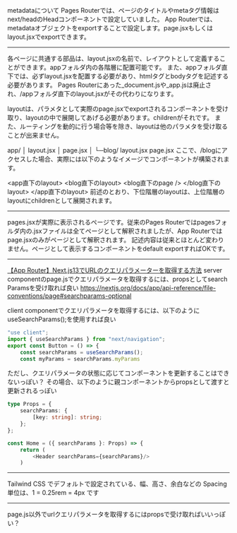 metadataについて
Pages Routerでは、ページのタイトルやmetaタグ情報はnext/headのHeadコンポーネントで設定していました。
App Routerでは、metadataオブジェクトをexportすることで設定します。page.jsxもしくはlayout.jsxでexportできます。

---

各ページに共通する部品は、layout.jsxの名前で、レイアウトとして定義することができます。appフォルダ内の各階層に配置可能です。
また、appフォルダ直下では、必ずlayout.jsxを配置する必要があり、htmlタグとbodyタグを記述する必要があります。
Pages Routerにあった\_document.jsや\_app.jsは廃止され、/appフォルダ直下のlayout.jsxがその代わりになります。

layoutは、パラメタとして実際のpage.jsxでexportされるコンポーネントを受け取り、layoutの中で展開してあげる必要があります。childrenがそれです。
また、ルーティングを動的に行う場合等を除き、layoutは他のパラメタを受け取ることが出来ません。

app/
│ layout.jsx
│ page.jsx
│
└─blog/
layout.jsx
page.jsx
ここで、/blogにアクセスした場合、実際には以下のようなイメージでコンポーネントが構築されます。

<app直下のlayout>
<blog直下のlayout>
<blog直下のpage />
</blog直下のlayout>
</app直下のlayout>
前述のとおり、下位階層のlayoutは、上位階層のlayoutにchildrenとして展開されます。

---

pages.jsxが実際に表示されるページです。従来のPages Routerではpagesフォルダ内の.jsxファイルは全てページとして解釈されましたが、App Routerではpage.jsxのみがページとして解釈されます。
記述内容は従来とほとんど変わりません。ページとして表示するコンポーネントをdefault exportすればOKです。

---

[【App Router】Next.js13でURLのクエリパラメーターを取得する方法](https://zenn.dev/igz0/articles/e5f6f08b6cbe1d)
server componentのpage.jsでクエリパラメータを取得するには、propsとしてsearch Paramsを受け取れば良い
https://nextjs.org/docs/app/api-reference/file-conventions/page#searchparams-optional

client componentでクエリパラメータを取得するには、以下のようにuseSearchParams();を使用すれば良い

```ts
"use client";
import { useSearchParams } from "next/navigation";
export const Button = () => {
    const searchParams = useSearchParams();
    const myParams = searchParams.myParams
```

ただし、クエリパラメータの状態に応じてコンポーネントを更新することはできないっぽい？
その場合、以下のように親コンポーネントからpropsとして渡すと更新されるっぽい

```ts
type Props = {
    searchParams: {
        [key: string]: string;
    };
};

const Home = ({ searchParams }: Props) => {
    return (
        <Header searchParams={searchParams}/>
    )
```

---

Tailwind CSS でデフォルトで設定されている、幅、高さ、余白などの Spacing 単位は、1 = 0.25rem = 4px です

---

page.js以外でurlクエリパラメータを取得するにはpropsで受け取ればいいっぽい？
